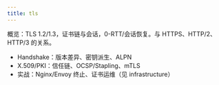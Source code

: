 ```yaml
---
title: tls
---
```


概览：TLS 1.2/1.3，证书链与会话，0-RTT/会话恢复。与 HTTPS、HTTP/2、HTTP/3 的关系。

- Handshake：版本差异、密钥派生、ALPN
- X.509/PKI：信任链、OCSP/Stapling、mTLS
- 实战：Nginx/Envoy 终止、证书运维（见 infrastructure）